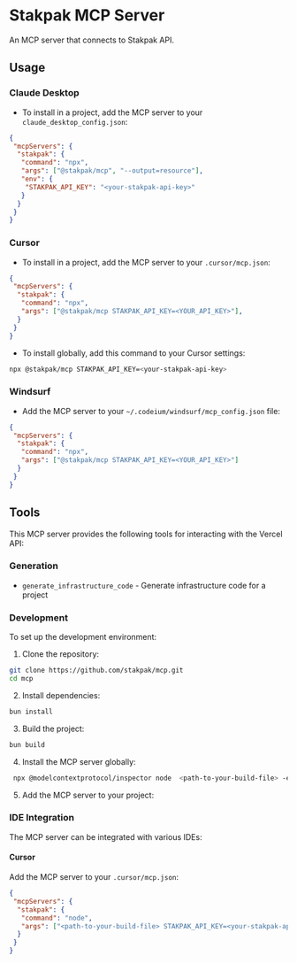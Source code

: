 # Stakpak MCP Server

An MCP server that connects to Stakpak API.

## Usage

### Claude Desktop

- To install in a project, add the MCP server to your `claude_desktop_config.json`:

```json
{
 "mcpServers": {
  "stakpak": {
   "command": "npx",
   "args": ["@stakpak/mcp", "--output=resource"],
   "env": {
    "STAKPAK_API_KEY": "<your-stakpak-api-key>"
   }
  }
 }
}
```

### Cursor

- To install in a project, add the MCP server to your `.cursor/mcp.json`:

```json
{
 "mcpServers": {
  "stakpak": {
   "command": "npx",
   "args": ["@stakpak/mcp STAKPAK_API_KEY=<YOUR_API_KEY>"],
  }
 }
}
```

- To install globally, add this command to your Cursor settings:

```bash
npx @stakpak/mcp STAKPAK_API_KEY=<your-stakpak-api-key>
```

### Windsurf

- Add the MCP server to your `~/.codeium/windsurf/mcp_config.json` file:

```json
{
 "mcpServers": {
  "stakpak": {
   "command": "npx",
   "args": ["@stakpak/mcp STAKPAK_API_KEY=<YOUR_API_KEY>"]
  }
 }
}
```

## Tools

This MCP server provides the following tools for interacting with the Vercel API:

### Generation

- `generate_infrastructure_code` - Generate infrastructure code for a project

### Development

To set up the development environment:

1. Clone the repository:

```bash
git clone https://github.com/stakpak/mcp.git
cd mcp
```

2. Install dependencies:

```bash
bun install
```

3. Build the project:

```bash
bun build
```

4. Install the MCP server globally:

```bash
 npx @modelcontextprotocol/inspector node  <path-to-your-build-file> -e STAKPAK_API_KEY=<your-stakpak-api-key>
```

5. Add the MCP server to your project:

### IDE Integration

The MCP server can be integrated with various IDEs:

#### Cursor

Add the MCP server to your `.cursor/mcp.json`:

```json
{
 "mcpServers": {
  "stakpak": {
   "command": "node",
   "args": ["<path-to-your-build-file> STAKPAK_API_KEY=<your-stakpak-api-key>"],
  }
 }
}
```